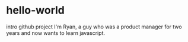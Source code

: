# hello-world
intro github project
I'm Ryan, a guy who was a product manager for two years and now wants to learn javascript.
